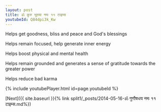 ```yaml
---
layout: post
title: ॐ कुरु भूतया नमः ११ टाइम्स
youtubeId: Q84dpi3k_Kw
---
```

 
 
Helps get goodness, bliss and peace and God's blessings
 
Helps remain focused, help generate inner energy 
 
Helps boost physical and mental health 
 
Helps remain grounded and generates a sense of gratitude towards the greater power 
 
Helps reduce bad karma
 
 
 
 


{% include youtubePlayer.html id=page.youtubeId %}
 
[Next]({{ site.baseurl }}{% link  split1/_posts/2014-05-16-ॐ गुणौषधय नमः ११ टाइम्स.md%})
 
